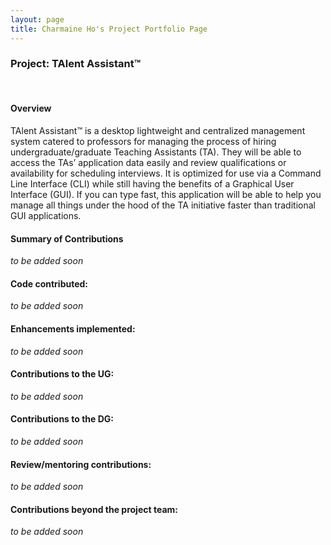 ```yaml
---
layout: page
title: Charmaine Ho's Project Portfolio Page
---
```


### Project: TAlent Assistant™

<br>

#### Overview ####
TAlent Assistant™ is a desktop lightweight and centralized management system catered to professors for managing the
process of hiring undergraduate/graduate Teaching Assistants (TA). They will be able to access the TAs’ application
data easily and review qualifications or availability for scheduling interviews. It is optimized for use via a Command
Line Interface (CLI) while still having the benefits of a Graphical User Interface (GUI). If you can type fast, this
application will be able to help you manage all things under the hood of the TA initiative faster than traditional
GUI applications.

#### Summary of Contributions ####
_to be added soon_

#### Code contributed: ####
_to be added soon_

#### Enhancements implemented: ####
_to be added soon_

#### Contributions to the UG: ####
_to be added soon_

#### Contributions to the DG: ####
_to be added soon_

#### Review/mentoring contributions: ####
_to be added soon_

#### Contributions beyond the project team: ####
_to be added soon_
